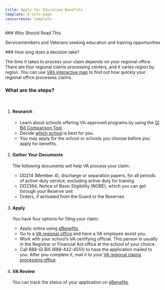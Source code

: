 ```yaml
---
title: Apply for Education Benefits
template: 6-info-page
concurrence: complete
---
```


<div class="call-out" markdown="1">
### Who Should Read This

Servicemembers and Veterans seeking education and training opportunities
</div>

<div class="call-out" usa-content markdown="1">
### How long does a decision take?

The time it takes to process your claim depends on your regional office. There are four regional claims processing centers, and it varies region by region. You can use [VA’s interactive map](http://www.vba.va.gov/reports/aspiremap.asp) to find out how quickly your regional office processes claims.
</div>


### What are the steps?


<div class="small-12 columns" markdown="0">
<ol class="process" markdown="0">
<li class="step one wow fadeIn animated" markdown="0">

<div markdown="1">

#### Research

</div>


<div class="feature usa-content" markdown="1">

- Learn about schools offering VA-approved programs by using the [GI Bill Comparison Tool](/gi-bill-comparison-tool/).
-	Decide [which school](http://www.benefits.va.gov/gibill/choosing_a_school.asp) is best for you.
-	You may apply for the school or schools you choose before you apply for benefits.

</div>

</li>

<li class="step two wow fadeIn animated" markdown="0">

<div markdown="1">

#### Gather Your Documents

The following documents will help VA process your claim:

</div>

<div class="feature usa-content" markdown="1">

-	DD214 (Member 4), discharge or separation papers, for all periods of active-duty service, excluding active duty for training
-	DD2384, Notice of Basic Eligibility (NOBE), which you can get through your Reserve unit
-	Orders, if activated from the Guard or the Reserves

</div>

</li>

<li class="step three wow fadeIn animated" markdown="0">

<div markdown="1">

#### Apply

You have four options for filing your claim:

</div>

<div class="feature usa-content" markdown="1">

-	Apply online using [eBenefits](https://www.ebenefits.va.gov/ebenefits/vonapp).
-	Go to a [VA regional office](/education/apply-for-education-benefits/regional-office/) and have a VA employee assist you.
-	Work with your school’s VA certifying official. This person is usually in the Registrar or Financial Aid office at the school of your choice.
-	Call 888-GI Bill (888-442-4551) to have the application mailed to you. After you complete it, mail it to your [VA regional claims processing office](/education/apply-for-education-benefits/regional-office/).

</div>

</li>

<li class="step four last wow fadeIn animated" markdown="0">

<div markdown="1">

#### VA Review

You can track the status of your application on [eBenefits](https://www.ebenefits.va.gov/ebenefits/manage/status).

</div>

</li>

</ol>

